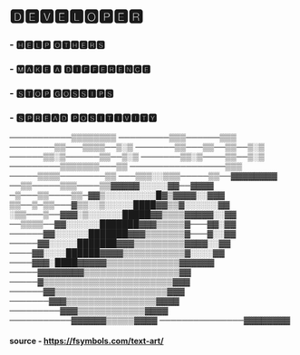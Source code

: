 <!--
![Alt Text](https://emojis.slackmojis.com/emojis/images/1497901371/2453/alert.gif)
## Don't waste time....   
-->
# 🅳🅴🆅🅴🅻🅾🅿🅴🆁 
### - 🅷🅴🅻🅿 🅾🆃🅷🅴🆁🆂
### - 🅼🅰🅺🅴 🅰 🅳🅸🅵🅵🅴🆁🅴🅽🅲🅴
### - 🆂🆃🅾🅿 🅶🅾🆂🆂🅸🅿🆂
### - 🆂🅿🆁🅴🅰🅳 🅿🅾🆂🅸🆃🅸🆅🅸🆃🆈

───────────▒▒▒▒▒▒▒▒
─────────▒▒▒──────▒▒▒
────────▒▒───▒▒▒▒──▒░▒
───────▒▒───▒▒──▒▒──▒░▒
──────▒▒░▒──────▒▒──▒░▒
───────▒▒░▒────▒▒──▒░▒
─────────▒▒▒▒▒▒▒───▒▒
─────────────────▒▒▒
─────▒▒▒▒────────▒▒
───▒▒▒░░▒▒▒─────▒▒──▓▓▓▓▓▓▓▓
──▒▒─────▒▒▒────▒▒▓▓▓▓▓░░░░░▓▓──▓▓▓▓
─▒───▒▒────▒▒─▓▓▒░░░░░░░░░█▓▒▓▓▓▓░░▓▓▓
▒▒──▒─▒▒───▓▒▒░░▒░░░░░████▓▓▒▒▓░░░░░░▓▓
░▒▒───▒──▓▓▓░▒░░░░░░█████▓▓▒▒▒▒▓▓▓▓▓░░▓▓
──▒▒▒▒──▓▓░░░░░░███████▓▓▓▒▒▒▒▒▓───▓▓░▓▓
──────▓▓░░░░░░███████▓▓▓▒▒▒▒▒▒▒▓───▓░░▓▓
─────▓▓░░░░░███████▓▓▓▒▒▒▒▒▒▒▒▒▓▓▓▓░░▓▓
────▓▓░░░░██████▓▓▓▓▒▒▒▒▒▒▒▒▒▒▒▓░░░░▓▓
────▓▓▓░████▓▓▓▓▓▒▒▒▒▒▒▒▒▒▒▒▒▒▓▓▓▓▓▓
─────▓▓▓▓▓▓▓▓▒▒▒▒▒▒▒▒▒▒▒▒▒▒▒▒▒▓▓
─────▓▒▒▒▒▒▒▒▒▒▒▒▒▒▒▒▒▒▒▒▒▒▒▒▓▓▓
──────▓▓▒▒▒▒▒▒▒▒▒▒▒▒▒▒▒▒▒▒▒▒▓▓▓
───────▓▓▓▒▒▒▒▒▒▒▒▒▒▒▒▒▒▒▒▓▓▓▓
─────────▓▓▓▒▒▒▒▒▒▒▒▒▒▒▒▓▓▓▓
───────────▓▓▓▓▓▓▒▒▒▒▒▓▓▓▓
───────────────▓▓▓▓▓▓▓▓


#### source - https://fsymbols.com/text-art/

<!--
**sayantikabanik/sayantikabanik** is a ✨ _special_ ✨ repository because its `README.md` (this file) appears on your GitHub profile.

Here are some ideas to get you started:

- 🔭 I’m currently working on ...
- 🌱 I’m currently learning ...
- 👯 I’m looking to collaborate on ...
- 🤔 I’m looking for help with ...
- 💬 Ask me about ...
- 📫 How to reach me: ...
- 😄 Pronouns: ...
- ⚡ Fun fact: ...
-->
